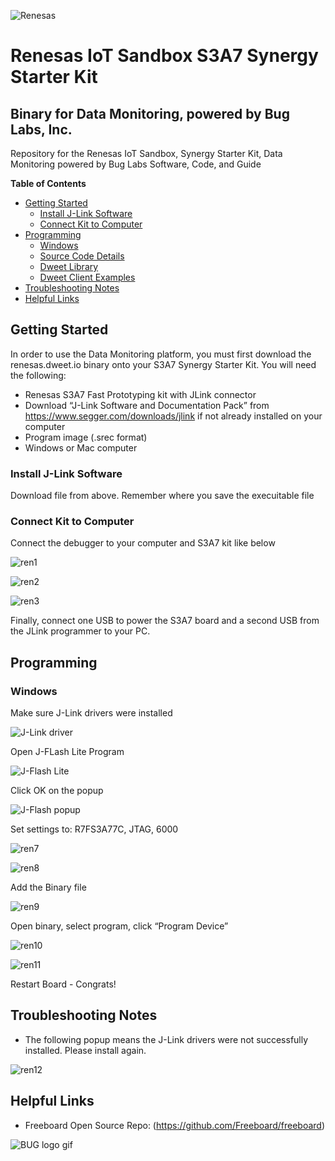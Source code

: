![Renesas](https://github.com/buglabs/Synergy-Starter-Kit/blob/master/Pictures/renesas.png)

# Renesas IoT Sandbox  S3A7 Synergy Starter Kit 
## Binary for Data Monitoring, powered by Bug Labs, Inc. 

Repository for the Renesas IoT Sandbox, Synergy Starter Kit, Data Monitoring powered by Bug Labs Software, Code, and Guide

**Table of Contents** 
- [Getting Started](#getting-started)
	- [Install J-Link Software](#install-j-link-software)
	- [Connect Kit to Computer](#connect-kit-to-computer)
- [Programming](#programming)
	- [Windows](#windows)
	- [Source Code Details](#source-code-details)
	- [Dweet Library](#dweet-library)
	- [Dweet Client Examples](#dweet-client-examples)
- [Troubleshooting Notes](#troubleshooting-notes)
- [Helpful Links](#helpful-links)

## Getting Started

In order to use the Data Monitoring platform, you must first download the renesas.dweet.io binary onto your S3A7 Synergy Starter Kit.
You will need the following:

* Renesas S3A7 Fast Prototyping kit with JLink connector
* Download “J-Link Software and Documentation Pack” from https://www.segger.com/downloads/jlink if not already installed on your computer
* Program image (.srec format)
* Windows or Mac computer

### Install J-Link Software

Download file from above. Remember where you save the execuitable file

### Connect Kit to Computer

Connect the debugger to your computer and S3A7 kit like below

![ren1](https://github.com/buglabs/Synergy-Starter-Kit/blob/master/Pictures/S3A7/ren1.jpg)

![ren2](https://github.com/buglabs/Synergy-Starter-Kit/blob/master/Pictures/S3A7/ren2.jpg)

![ren3](https://github.com/buglabs/Synergy-Starter-Kit/blob/master/Pictures/S3A7/ren3.jpg)


Finally, connect one USB to power the S3A7 board and a second USB from the JLink programmer to your PC.


## Programming
### Windows

Make sure J-Link drivers were installed

![J-Link driver](https://github.com/buglabs/Synergy-Starter-Kit/blob/master/Pictures/S3A7/J-Link%20driver.png)

Open J-FLash Lite Program

![J-Flash Lite](https://github.com/buglabs/Synergy-Starter-Kit/blob/master/Pictures/S3A7/J-Flash%20Lite.png)

Click OK on the popup

![J-Flash popup](https://github.com/buglabs/Synergy-Starter-Kit/blob/master/Pictures/S3A7/J-Flash%20popup.png)

Set settings to: R7FS3A77C, JTAG, 6000

![ren7](https://github.com/buglabs/Synergy-Starter-Kit/blob/master/Pictures/S3A7/ren7.jpg)

![ren8](https://github.com/buglabs/Synergy-Starter-Kit/blob/master/Pictures/S3A7/ren8.jpg)

Add the Binary file

![ren9](https://github.com/buglabs/Synergy-Starter-Kit/blob/master/Pictures/S3A7/ren9.jpg)

Open binary, select program, click “Program Device”

![ren10](https://github.com/buglabs/Synergy-Starter-Kit/blob/master/Pictures/S3A7/ren10.jpg)

![ren11](https://github.com/buglabs/Synergy-Starter-Kit/blob/master/Pictures/S3A7/ren11.jpg)

Restart Board - Congrats!

## Troubleshooting Notes
* The following popup means the J-Link drivers were not successfully installed. Please install again.

![ren12](https://github.com/buglabs/Synergy-Starter-Kit/blob/master/Pictures/S3A7/ren12.jpg)

## Helpful Links
* Freeboard Open Source Repo: (https://github.com/Freeboard/freeboard)

![BUG logo gif](https://github.com/buglabs/Synergy-Starter-Kit/blob/master/Pictures/BUG_logo_gif.gif)
